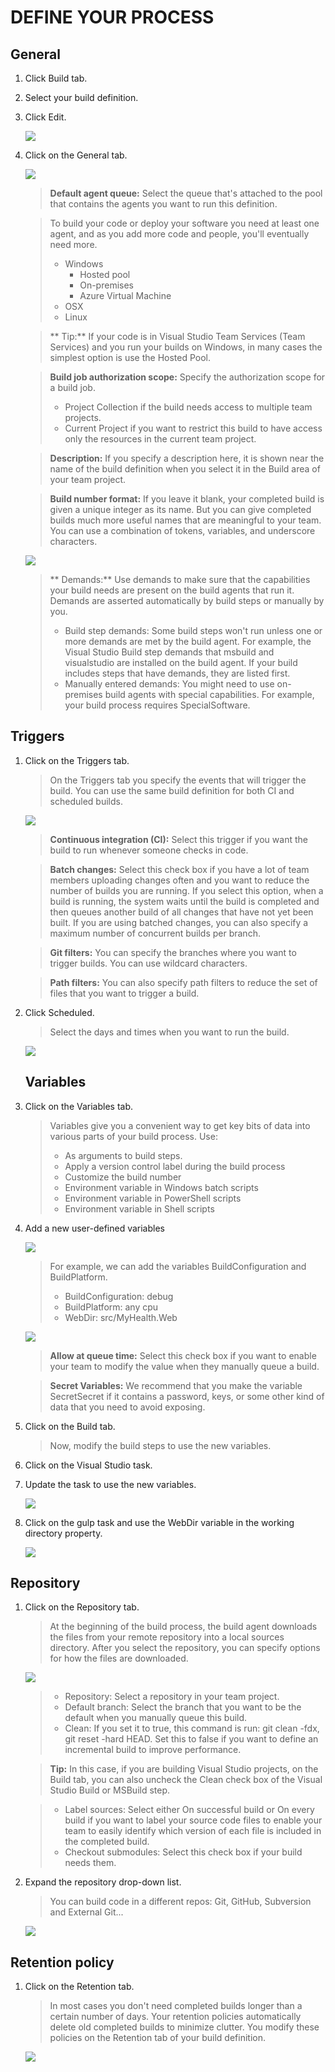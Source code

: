 # DEFINE YOUR PROCESS

## General 

1. Click Build tab.

1. Select your build definition.

1. Click Edit.

    ![](img/image31.png)

1. Click on the General tab.

    ![](img/image34.png)

    > **Default agent queue:** Select the queue that's attached to the pool that contains the agents you want to run this definition.

    > To build your code or deploy your software you need at least one agent, and as you add more code and people, you'll eventually need more.
    > - Windows
    >   - Hosted pool
    >   - On-premises
    >   - Azure Virtual Machine
    > - OSX
    > - Linux

    > ** Tip:** If your code is in Visual Studio Team Services (Team Services) and you run your builds on Windows, in many cases the simplest option is use the Hosted Pool.

    > **Build job authorization scope:** Specify the authorization scope for a build job. 
    > - Project Collection if the build needs access to multiple team projects.
    > - Current Project if you want to restrict this build to have access only the resources in the current team project.

    > **Description:** If you specify a description here, it is shown near the name of the build definition when you select it in the Build area of your team project.

    > **Build number format:** If you leave it blank, your completed build is given a unique integer as its name. But you can give completed builds much more useful names that are meaningful to your team. You can use a combination of tokens, variables, and underscore characters.

    ![](img/image35.png)

    > ** Demands:** Use demands to make sure that the capabilities your build needs are present on the build agents that run it. Demands are asserted automatically by build steps or manually by you.
    > - Build step demands: Some build steps won't run unless one or more demands are met by the build agent. For example, the Visual Studio Build step demands that msbuild and visualstudio are installed on the build agent. If your build includes steps that have demands, they are listed first.
    > - Manually entered demands: You might need to use on-premises build agents with special capabilities. For example, your build process requires SpecialSoftware.

## Triggers

1. Click on the Triggers tab.

    > On the Triggers tab you specify the events that will trigger the build. You can use the same build definition for both CI and scheduled builds.

    ![](img/image32.png)

    > **Continuous integration (CI):** Select this trigger if you want the build to run whenever someone checks in code.

    > **Batch changes:** Select this check box if you have a lot of team members uploading changes often and you want to reduce the number of builds you are running. If you select this option, when a build is running, the system waits until the build is completed and then queues another build of all changes that have not yet been built. If you are using batched changes, you can also specify a maximum number of concurrent builds per branch.

    > **Git filters:** You can specify the branches where you want to trigger builds. You can use wildcard characters.

    > **Path filters:** You can also specify path filters to reduce the set of files that you want to trigger a build.

1. Click Scheduled.

    > Select the days and times when you want to run the build.

    ![](img/image33.png)

    ## Variables 

1. Click on the Variables tab.

    > Variables give you a convenient way to get key bits of data into various parts of your build process. Use:
    > - As arguments to build steps. 
    > - Apply a version control label during the build process
    > - Customize the build number
    > - Environment variable in Windows batch scripts
    > - Environment variable in PowerShell scripts
    > - Environment variable in Shell scripts

1. Add a new user-defined variables

    ![](img/image36.png)

    > For example, we can add the variables BuildConfiguration and BuildPlatform.
    > - BuildConfiguration: debug
    > - BuildPlatform: any cpu
    > - WebDir: src/MyHealth.Web

    ![](img/image37.png)

    > **Allow at queue time:** Select this check box if you want to enable your team to modify the value when they manually queue a build.

    > **Secret Variables:** We recommend that you make the variable SecretSecret if it contains a password, keys, or some other kind of data that you need to avoid exposing.

1. Click on the Build tab.

    > Now, modify the build steps to use the new variables.

1. Click on the Visual Studio task.
1. Update the task to use the new variables.

    ![](img/image38.png)

1. Click on the gulp task and use the WebDir variable in the working directory property.

    ![](img/image39.png)

## Repository 

1. Click on the Repository tab.

    > At the beginning of the build process, the build agent downloads the files from your remote repository into a local sources directory. After you select the repository, you can specify options for how the files are downloaded.

    ![](img/image40.png)

    > - Repository: Select a repository in your team project.
    > - Default branch: Select the branch that you want to be the default when you manually queue this build.
    > - Clean: If you set it to true, this command is run: git clean -fdx, git reset -hard HEAD. Set this to false if you want to define an incremental build to improve performance.

    > **Tip:** In this case, if you are building Visual Studio projects, on the Build tab, you can also uncheck the Clean check box of the Visual Studio Build or MSBuild step.

    > - Label sources: Select either On successful build or On every build if you want to label your source code files to enable your team to easily identify which version of each file is included in the completed build.
    > - Checkout submodules: Select this check box if your build needs them.

1. Expand the repository drop-down list.

    > You can build code in a different repos: Git, GitHub, Subversion and External Git...

    ![](img/image42.png)

## Retention policy 

1. Click on the Retention tab.

    > In most cases you don't need completed builds longer than a certain number of days. Your retention policies automatically delete old completed builds to minimize clutter. You modify these policies on the Retention tab of your build definition.

    ![](img/image41.png)



